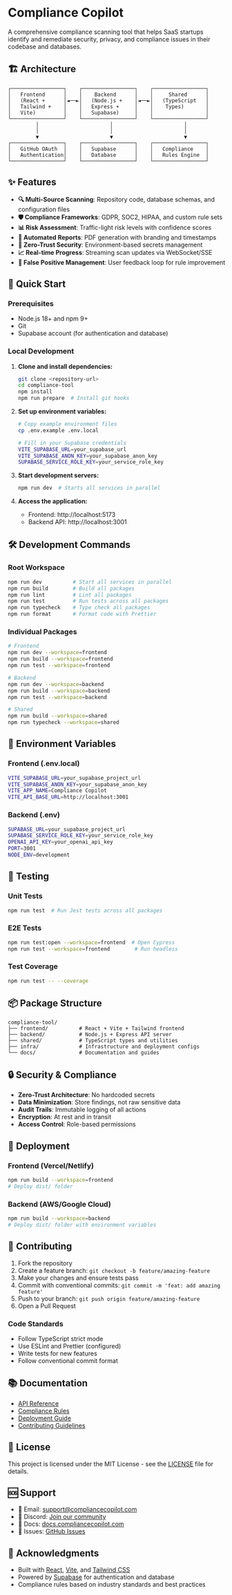# Compliance Copilot

A comprehensive compliance scanning tool that helps SaaS startups identify and remediate security, privacy, and compliance issues in their codebase and databases.

## 🏗️ Architecture

```
┌─────────────────┐    ┌─────────────────┐    ┌─────────────────┐
│   Frontend      │    │    Backend      │    │     Shared      │
│   (React +      │◄──►│   (Node.js +    │◄──►│   (TypeScript   │
│   Tailwind +    │    │   Express +     │    │    Types)       │
│   Vite)         │    │   Supabase)     │    │                 │
└─────────────────┘    └─────────────────┘    └─────────────────┘
         │                       │                       │
         │                       │                       │
         ▼                       ▼                       ▼
┌─────────────────┐    ┌─────────────────┐    ┌─────────────────┐
│   GitHub OAuth  │    │   Supabase      │    │   Compliance    │
│   Authentication│    │   Database      │    │   Rules Engine  │
└─────────────────┘    └─────────────────┘    └─────────────────┘
```

## ✨ Features

- **🔍 Multi-Source Scanning**: Repository code, database schemas, and configuration files
- **🛡️ Compliance Frameworks**: GDPR, SOC2, HIPAA, and custom rule sets
- **📊 Risk Assessment**: Traffic-light risk levels with confidence scores
- **📄 Automated Reports**: PDF generation with branding and timestamps
- **🔐 Zero-Trust Security**: Environment-based secrets management
- **📈 Real-time Progress**: Streaming scan updates via WebSocket/SSE
- **🎯 False Positive Management**: User feedback loop for rule improvement

## 🚀 Quick Start

### Prerequisites

- Node.js 18+ and npm 9+
- Git
- Supabase account (for authentication and database)

### Local Development

1. **Clone and install dependencies:**
   ```bash
   git clone <repository-url>
   cd compliance-tool
   npm install
   npm run prepare  # Install git hooks
   ```

2. **Set up environment variables:**
   ```bash
   # Copy example environment files
   cp .env.example .env.local
   
   # Fill in your Supabase credentials
   VITE_SUPABASE_URL=your_supabase_url
   VITE_SUPABASE_ANON_KEY=your_supabase_anon_key
   SUPABASE_SERVICE_ROLE_KEY=your_service_role_key
   ```

3. **Start development servers:**
   ```bash
   npm run dev  # Starts all services in parallel
   ```

4. **Access the application:**
   - Frontend: http://localhost:5173
   - Backend API: http://localhost:3001

## 🛠️ Development Commands

### Root Workspace
```bash
npm run dev          # Start all services in parallel
npm run build        # Build all packages
npm run lint         # Lint all packages
npm run test         # Run tests across all packages
npm run typecheck    # Type check all packages
npm run format       # Format code with Prettier
```

### Individual Packages
```bash
# Frontend
npm run dev --workspace=frontend
npm run build --workspace=frontend
npm run test --workspace=frontend

# Backend
npm run dev --workspace=backend
npm run build --workspace=backend
npm run test --workspace=backend

# Shared
npm run build --workspace=shared
npm run typecheck --workspace=shared
```

## 🔧 Environment Variables

### Frontend (.env.local)
```bash
VITE_SUPABASE_URL=your_supabase_project_url
VITE_SUPABASE_ANON_KEY=your_supabase_anon_key
VITE_APP_NAME=Compliance Copilot
VITE_API_BASE_URL=http://localhost:3001
```

### Backend (.env)
```bash
SUPABASE_URL=your_supabase_project_url
SUPABASE_SERVICE_ROLE_KEY=your_service_role_key
OPENAI_API_KEY=your_openai_api_key
PORT=3001
NODE_ENV=development
```

## 🧪 Testing

### Unit Tests
```bash
npm run test  # Run Jest tests across all packages
```

### E2E Tests
```bash
npm run test:open --workspace=frontend  # Open Cypress
npm run test --workspace=frontend        # Run headless
```

### Test Coverage
```bash
npm run test -- --coverage
```

## 📦 Package Structure

```
compliance-tool/
├── frontend/          # React + Vite + Tailwind frontend
├── backend/           # Node.js + Express API server
├── shared/            # TypeScript types and utilities
├── infra/             # Infrastructure and deployment configs
└── docs/              # Documentation and guides
```

## 🔒 Security & Compliance

- **Zero-Trust Architecture**: No hardcoded secrets
- **Data Minimization**: Store findings, not raw sensitive data
- **Audit Trails**: Immutable logging of all actions
- **Encryption**: At rest and in transit
- **Access Control**: Role-based permissions

## 🚀 Deployment

### Frontend (Vercel/Netlify)
```bash
npm run build --workspace=frontend
# Deploy dist/ folder
```

### Backend (AWS/Google Cloud)
```bash
npm run build --workspace=backend
# Deploy dist/ folder with environment variables
```

## 🤝 Contributing

1. Fork the repository
2. Create a feature branch: `git checkout -b feature/amazing-feature`
3. Make your changes and ensure tests pass
4. Commit with conventional commits: `git commit -m 'feat: add amazing feature'`
5. Push to your branch: `git push origin feature/amazing-feature`
6. Open a Pull Request

### Code Standards
- Follow TypeScript strict mode
- Use ESLint and Prettier (configured)
- Write tests for new features
- Follow conventional commit format

## 📚 Documentation

- [API Reference](./docs/api.md)
- [Compliance Rules](./docs/rules.md)
- [Deployment Guide](./docs/deployment.md)
- [Contributing Guidelines](./docs/contributing.md)

## 📄 License

This project is licensed under the MIT License - see the [LICENSE](LICENSE) file for details.

## 🆘 Support

- 📧 Email: support@compliancecopilot.com
- 💬 Discord: [Join our community](https://discord.gg/compliancecopilot)
- 📖 Docs: [docs.compliancecopilot.com](https://docs.compliancecopilot.com)
- 🐛 Issues: [GitHub Issues](https://github.com/your-org/compliance-tool/issues)

## 🙏 Acknowledgments

- Built with [React](https://reactjs.org/), [Vite](https://vitejs.dev/), and [Tailwind CSS](https://tailwindcss.com/)
- Powered by [Supabase](https://supabase.com/) for authentication and database
- Compliance rules based on industry standards and best practices 